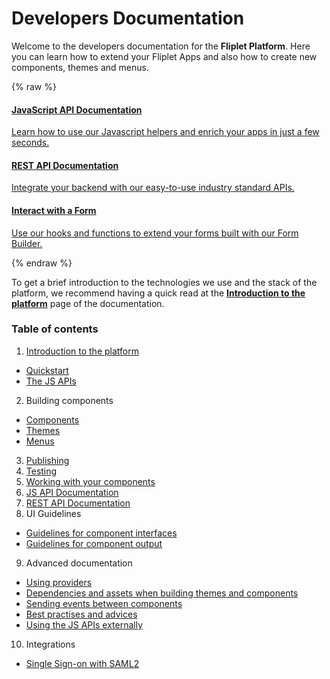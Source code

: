 # Developers Documentation

Welcome to the developers documentation for the **Fliplet Platform**. Here you can learn how to extend your Fliplet Apps and also how to create new components, themes and menus.

{% raw %}
<section class="blocks">
  <a href="/API-Documentation.html">
    <div>
      <h4>JavaScript API Documentation</h4>
      <p>Learn how to use our Javascript helpers and enrich your apps in just a few seconds.</p>
    </div>
  </a>
  <a href="/REST-API-Documentation.html">
    <div>
      <h4>REST API Documentation</h4>
      <p>Integrate your backend with our easy-to-use industry standard APIs.</p>
    </div>
  </a>
  <a href="/API/components/form-builder.html">
    <div>
      <h4>Interact with a Form</h4>
      <p>Use our hooks and functions to extend your forms built with our Form Builder.</p>
    </div>
  </a>
</section>
{% endraw %}

To get a brief introduction to the technologies we use and the stack of the platform, we recommend having a quick read at the **[Introduction to the platform](Introduction.md)** page of the documentation.

### Table of contents

1. [Introduction to the platform](Introduction.md)
  - [Quickstart](Quickstart.md)
  - [The JS APIs](JS-APIs.md)
2. Building components
  - [Components](Building-components.md)
  - [Themes](Building-themes.md)
  - [Menus](Building-menus.md)
3. [Publishing](Publishing.md)
4. [Testing](Testing-components.md)
5. [Working with your components](Cloning-widgets.md)
6. [JS API Documentation](API-Documentation.md)
7. [REST API Documentation](REST-API-Documentation.md)
8. UI Guidelines
  - [Guidelines for component interfaces](UI-guidelines-interface.md)
  - [Guidelines for component output](UI-guidelines-build.md)
9. Advanced documentation
  - [Using providers](components/Using-Providers.md)
  - [Dependencies and assets when building themes and components](Dependencies-and-assets.md)
  - [Sending events between components](Event-emitter.md)
  - [Best practises and advices](Best-practises.md)
  - [Using the JS APIs externally](Fliplet-SDK.md)
10. Integrations
  - [Single Sign-on with SAML2](API/integrations/sso-saml2.md)
